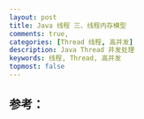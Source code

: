 ```yaml
---
layout: post
title: Java 线程 三、线程内存模型
comments: true,
categories: [Thread 线程, 高并发]
description: Java Thread 并发处理
keywords: 线程, Thread, 高并发
topmost: false
---
```















## 参考：

